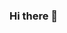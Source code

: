 ### Hi there 👋

<!--
**MaywedaDev/MaywedaDev** is a ✨ _special_ ✨ repository because its `README.md` (this file) appears on your GitHub profile.
# MaywedaDev


<h1 align="center">Hi there 👋, I'm Enyo</h1>
<h3 align="center">A passionate frontend developer from Lagos,Nigeria</h3>

<p align="left"> <a href="https://twitter.com/playermayweda7" target="blank"><img src="https://img.shields.io/twitter/follow/playermayweda?logo=twitter&style=for-the-badge" alt="playermayweda" /></a> </p>

- 👨‍💻 All of my projects are available at [maywedadev.github.io](maywedadev.github.io)

- 📫 How to reach me **enyoonuche1@gmail.com**

<h3 align="left">Connect with me:</h3>
<p align="left">
<a href="https://twitter.com/playermayweda7" target="blank"><img align="center" src="https://raw.githubusercontent.com/rahuldkjain/github-profile-readme-generator/master/src/images/icons/Social/twitter.svg" alt="playermayweda7" height="30" width="40" /></a>
<a href="https://fb.com/enyo onuche" target="blank"><img align="center" src="https://raw.githubusercontent.com/rahuldkjain/github-profile-readme-generator/master/src/images/icons/Social/facebook.svg" alt="enyo onuche" height="30" width="40" /></a>
</p>

<h3 align="left">Languages and Tools:</h3>
<p align="left"> <a href="https://angular.io" target="_blank" rel="noreferrer"> <img src="https://angular.io/assets/images/logos/angular/angular.svg" alt="angular" width="40" height="40"/> </a> <a href="https://angular.io" target="_blank" rel="noreferrer"> <img src="https://raw.githubusercontent.com/devicons/devicon/master/icons/angularjs/angularjs-original-wordmark.svg" alt="angularjs" width="40" height="40"/> </a> <a href="https://getbootstrap.com" target="_blank" rel="noreferrer"> <img src="https://raw.githubusercontent.com/devicons/devicon/master/icons/bootstrap/bootstrap-plain-wordmark.svg" alt="bootstrap" width="40" height="40"/> </a> <a href="https://www.w3schools.com/css/" target="_blank" rel="noreferrer"> <img src="https://raw.githubusercontent.com/devicons/devicon/master/icons/css3/css3-original-wordmark.svg" alt="css3" width="40" height="40"/> </a> <a href="https://www.w3.org/html/" target="_blank" rel="noreferrer"> <img src="https://raw.githubusercontent.com/devicons/devicon/master/icons/html5/html5-original-wordmark.svg" alt="html5" width="40" height="40"/> </a> <a href="https://developer.mozilla.org/en-US/docs/Web/JavaScript" target="_blank" rel="noreferrer"> <img src="https://raw.githubusercontent.com/devicons/devicon/master/icons/javascript/javascript-original.svg" alt="javascript" width="40" height="40"/> </a> <a href="https://reactjs.org/" target="_blank" rel="noreferrer"> <img src="https://raw.githubusercontent.com/devicons/devicon/master/icons/react/react-original-wordmark.svg" alt="react" width="40" height="40"/> </a> <a href="https://redux.js.org" target="_blank" rel="noreferrer"> <img src="https://raw.githubusercontent.com/devicons/devicon/master/icons/redux/redux-original.svg" alt="redux" width="40" height="40"/> </a> <a href="https://sass-lang.com" target="_blank" rel="noreferrer"> <img src="https://raw.githubusercontent.com/devicons/devicon/master/icons/sass/sass-original.svg" alt="sass" width="40" height="40"/> </a> <a href="https://www.typescriptlang.org/" target="_blank" rel="noreferrer"> <img src="https://raw.githubusercontent.com/devicons/devicon/master/icons/typescript/typescript-original.svg" alt="typescript" width="40" height="40"/> </a> </p>

<p><img align="left" src="https://github-readme-stats.vercel.app/api/top-langs?username=maywedadev&show_icons=true&locale=en&layout=compact" alt="maywedadev" /></p>

<p>&nbsp;<img align="center" src="https://github-readme-stats.vercel.app/api?username=maywedadev&show_icons=true&locale=en" alt="maywedadev" /></p>

<p><img align="center" src="https://github-readme-streak-stats.herokuapp.com/?user=maywedadev&" alt="maywedadev" /></p>


- A frontend developer who specialises in Bootstrap, ReactJs, JQuery etc.
- You can contact me on :
- Gmail - enyoonuche1@gmail.com
- Twitter - playermayweda
- Upwork - Enyo Onuche - https://www.upwork.com/freelancers/~013c6cf6b42fb3a220
